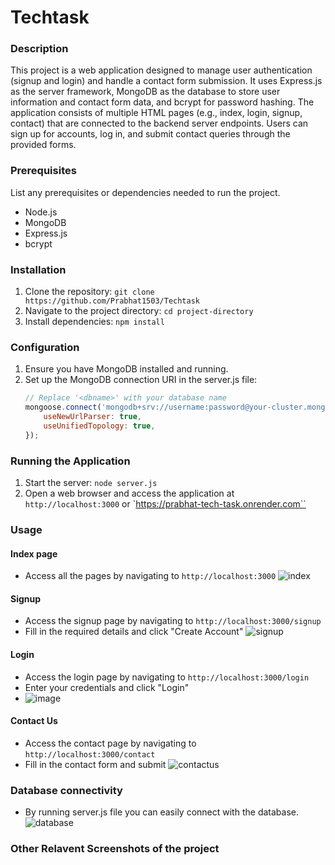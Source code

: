 # Techtask

### Description
This project is a web application designed to manage user authentication (signup and login) and handle a contact form submission. It uses Express.js as the server framework, MongoDB as the database to store user information and contact form data, and bcrypt for password hashing. The application consists of multiple HTML pages (e.g., index, login, signup, contact) that are connected to the backend server endpoints. Users can sign up for accounts, log in, and submit contact queries through the provided forms.

### Prerequisites
List any prerequisites or dependencies needed to run the project.
- Node.js
- MongoDB
- Express.js
- bcrypt

### Installation
1. Clone the repository: `git clone https://github.com/Prabhat1503/Techtask`
2. Navigate to the project directory: `cd project-directory`
3. Install dependencies: `npm install`

### Configuration
1. Ensure you have MongoDB installed and running.
2. Set up the MongoDB connection URI in the server.js file:
   ```javascript
   // Replace '<dbname>' with your database name
   mongoose.connect('mongodb+srv://username:password@your-cluster.mongodb.net/<dbname>', {
       useNewUrlParser: true,
       useUnifiedTopology: true,
   });
   ```

### Running the Application
1. Start the server: `node server.js`
2. Open a web browser and access the application at `http://localhost:3000` or `https://prabhat-tech-task.onrender.com``

### Usage
#### Index page
- Access all the pages by navigating to `http://localhost:3000`
![index](https://github.com/Prabhat1503/Techtask/assets/121659603/ca7dfafd-0a2c-4e4a-9520-e17b7d3467e2)



#### Signup
- Access the signup page by navigating to `http://localhost:3000/signup`
- Fill in the required details and click "Create Account"
![signup](https://github.com/Prabhat1503/Techtask/assets/121659603/5181130e-3d6b-474c-8d66-5ea79d0f5392)


#### Login
- Access the login page by navigating to `http://localhost:3000/login`
- Enter your credentials and click "Login"
- ![image](https://github.com/Prabhat1503/Techtask/assets/121659603/440550dc-76a0-4dda-be52-8bb87bd9dd01)



#### Contact Us
- Access the contact page by navigating to `http://localhost:3000/contact`
- Fill in the contact form and submit
![contactus](https://github.com/Prabhat1503/Techtask/assets/121659603/689e92b7-3afd-4f55-bdc5-23adb3306b52)


### Database connectivity
- By running server.js file you can easily connect with the database.
![database](https://github.com/Prabhat1503/Techtask/assets/121659603/b80dd37c-6efa-45a4-a948-7f42720a10d8)

### Other Relavent Screenshots of the project


